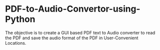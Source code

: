 # PDF-to-Audio-Convertor-using-Python

The objective is to create a GUI based PDF text to Audio converter to read the PDF and save the audio format of the PDF in User-Convenient Locations.
